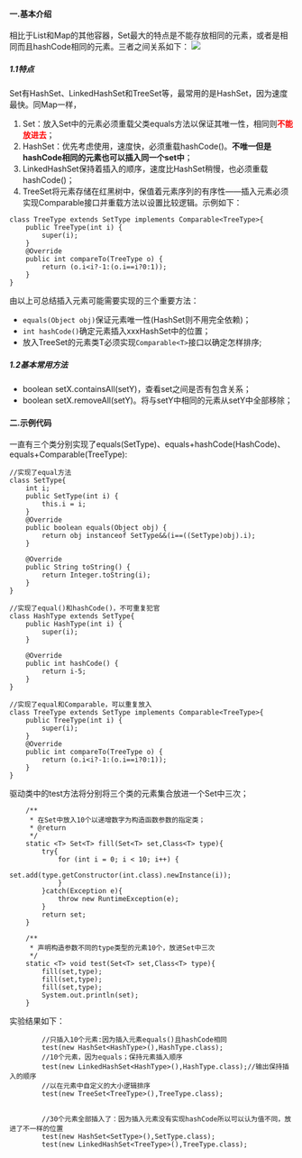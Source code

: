 #### 一.基本介绍
相比于List和Map的其他容器，Set最大的特点是不能存放相同的元素，或者是相同而且hashCode相同的元素。三者之间关系如下：
![](https://wx1.sinaimg.cn/mw690/006Xp67Kly1fnn5yaxw0dj30dk0a5mxh.jpg)

##### 1.1特点
Set有HashSet、LinkedHashSet和TreeSet等，最常用的是HashSet，因为速度最快。同Map一样，
1. Set：放入Set中的元素必须重载父类equals方法以保证其唯一性，相同则<font color=red>**不能放进去**</font>；
2. HashSet：优先考虑使用，速度快，必须重载hashCode()。**不唯一但是hashCode相同的元素也可以插入同一个set中**；
3. LinkedHashSet保持着插入的顺序，速度比HashSet稍慢，也必须重载hashCode()；
4. TreeSet将元素存储在红黑树中，保值着元素序列的有序性——插入元素必须实现Comparable接口并重载方法以设置比较逻辑。示例如下：
```
class TreeType extends SetType implements Comparable<TreeType>{
    public TreeType(int i) {
        super(i);
    }
    @Override
    public int compareTo(TreeType o) {
        return (o.i<i?-1:(o.i==i?0:1));
    }
}
```
由以上可总结插入元素可能需要实现的三个重要方法：
- `equals(Object obj)`保证元素唯一性(HashSet则不用完全依赖)；
- `int hashCode()`确定元素插入xxxHashSet中的位置；
- 放入TreeSet<T>的元素类T必须实现`Comparable<T>`接口以确定怎样排序;
##### 1.2基本常用方法
- boolean setX.containsAll(setY)，查看set之间是否有包含关系；
- boolean setX.removeAll(setY)。将与setY中相同的元素从setY中全部移除；

#### 二.示例代码
一直有三个类分别实现了equals(SetType)、equals+hashCode(HashCode)、equals+Comparable<T>(TreeType):
```
//实现了equal方法
class SetType{
    int i;
    public SetType(int i) {
        this.i = i;
    }
    @Override
    public boolean equals(Object obj) {
        return obj instanceof SetType&&(i==((SetType)obj).i);
    }

    @Override
    public String toString() {
        return Integer.toString(i);
    }
}

//实现了equal()和hashCode()，不可重复犯官
class HashType extends SetType{
    public HashType(int i) {
        super(i);
    }

    @Override
    public int hashCode() {
        return i-5;
    }
}

//实现了equal和Comparable，可以重复放入
class TreeType extends SetType implements Comparable<TreeType>{
    public TreeType(int i) {
        super(i);
    }
    @Override
    public int compareTo(TreeType o) {
        return (o.i<i?-1:(o.i==i?0:1));
    }
}
```
驱动类中的test方法将分别将三个类的元素集合放进一个Set中三次；
```
    /**
     * 在Set中放入10个以递增数字为构造函数参数的指定类；
     * @return
     */
    static <T> Set<T> fill(Set<T> set,Class<T> type){
        try{
            for (int i = 0; i < 10; i++) {
                set.add(type.getConstructor(int.class).newInstance(i));
            }
        }catch(Exception e){
            throw new RuntimeException(e);
        }
        return set;
    }

    /**
     * 声明构造参数不同的type类型的元素10个，放进Set中三次
     */
    static <T> void test(Set<T> set,Class<T> type){
        fill(set,type);
        fill(set,type);
        fill(set,type);
        System.out.println(set);
    }
```
实验结果如下：
```
        //只插入10个元素:因为插入元素equals()且hashCode相同
        test(new HashSet<HashType>(),HashType.class);
        //10个元素，因为equals；保持元素插入顺序
        test(new LinkedHashSet<HashType>(),HashType.class);//输出保持插入的顺序
        //以在元素中自定义的大小逻辑排序
        test(new TreeSet<TreeType>(),TreeType.class);
        
        
        //30个元素全部插入了：因为插入元素没有实现hashCode所以可以认为值不同，放进了不一样的位置
        test(new HashSet<SetType>(),SetType.class);
        test(new LinkedHashSet<TreeType>(),TreeType.class);

```


